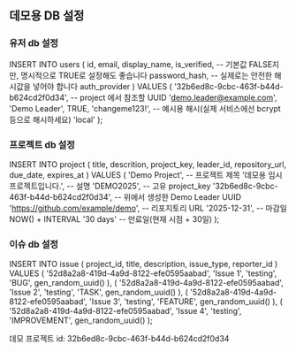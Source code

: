 ## 데모용 DB 설정

### 유저 db 설정

INSERT INTO users (
id,
email,
display_name,
is_verified, -- 기본값 FALSE지만, 명시적으로 TRUE로 설정해도 좋습니다
password_hash, -- 실제로는 안전한 해시값을 넣어야 합니다
auth_provider
) VALUES (
'32b6ed8c-9cbc-463f-b44d-b624cd2f0d34', -- project 에서 참조할 UUID
'demo.leader@example.com',
'Demo Leader',
TRUE,
'changeme123!', -- 예시용 해시(실제 서비스에선 bcrypt 등으로 해시하세요)
'local'
);

### 프로젝트 db 설정

INSERT INTO project (
title,
descrition,
project_key,
leader_id,
repository_url,
due_date,
expires_at
) VALUES (
'Demo Project', -- 프로젝트 제목
'데모용 임시 프로젝트입니다.', -- 설명
'DEMO2025', -- 고유 project_key
'32b6ed8c-9cbc-463f-b44d-b624cd2f0d34', -- 위에서 생성한 Demo Leader UUID
'https://github.com/example/demo', -- 리포지토리 URL
'2025-12-31', -- 마감일
NOW() + INTERVAL '30 days' -- 만료일(현재 시점 + 30일)
);

### 이슈 db 설정

INSERT INTO issue (
project_id,
title,
description,
issue_type,
reporter_id
)
VALUES
(
'52d8a2a8-419d-4a9d-8122-efe0595aabad',
'Issue 1',
'testing',
'BUG',
gen_random_uuid()
),
(
'52d8a2a8-419d-4a9d-8122-efe0595aabad',
'Issue 2',
'testing',
'TASK',
gen_random_uuid()
),
(
'52d8a2a8-419d-4a9d-8122-efe0595aabad',
'Issue 3',
'testing',
'FEATURE',
gen_random_uuid()
),
(
'52d8a2a8-419d-4a9d-8122-efe0595aabad',
'Issue 4',
'testing',
'IMPROVEMENT',
gen_random_uuid()
);

데모 프로젝트 id: 32b6ed8c-9cbc-463f-b44d-b624cd2f0d34

